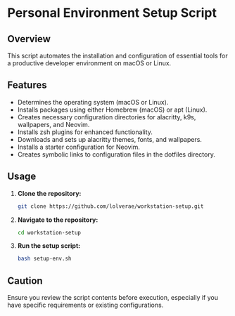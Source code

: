 # Personal Environment Setup Script

## Overview

This script automates the installation and configuration of essential tools for
a productive developer environment on macOS or Linux.

## Features

- Determines the operating system (macOS or Linux).
- Installs packages using either Homebrew (macOS) or apt (Linux).
- Creates necessary configuration directories for alacritty, k9s, wallpapers,
  and Neovim.
- Installs zsh plugins for enhanced functionality.
- Downloads and sets up alacritty themes, fonts, and wallpapers.
- Installs a starter configuration for Neovim.
- Creates symbolic links to configuration files in the dotfiles directory.

## Usage

1. **Clone the repository:**

   ```bash
   git clone https://github.com/lolverae/workstation-setup.git
   ```

2. **Navigate to the repository:**
   ```bash
   cd workstation-setup
   ```
3. **Run the setup script:**
   ```bash
   bash setup-env.sh
   ```

## Caution

Ensure you review the script contents before execution, especially if you have
specific requirements or existing configurations.
